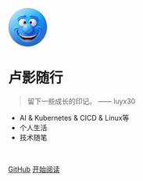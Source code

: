 ![logo](_media/icon.png)

# 卢影随行

> 留下一些成长的印记。 —— luyx30

- AI & Kubernetes & CICD & Linux等
- 个人生活
- 技术随笔

<img src="https://img.shields.io/github/stars/luyx30/blog" data-origin="https://img.shields.io/github/stars/luyx30/blog" alt=""> 
<img src="https://img.shields.io/github/forks/luyx30/blog" data-origin="https://img.shields.io/github/forks/luyx30/blog" alt="">

[GitHub](https://github.com/luyx30/blog)
[开始阅读](/README.md)